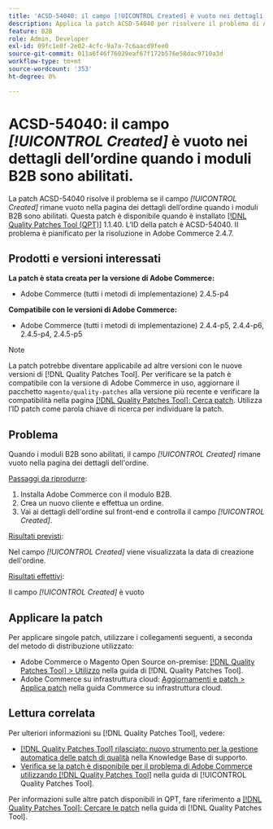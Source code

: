```yaml
---
title: 'ACSD-54040: il campo [!UICONTROL Created] è vuoto nei dettagli dell’ordine quando i moduli B2B sono abilitati'
description: Applica la patch ACSD-54040 per risolvere il problema di Adobe Commerce, in cui il campo [!UICONTROL Created] è vuoto nella pagina dei dettagli dell’ordine quando i moduli B2B sono abilitati.
feature: B2B
role: Admin, Developer
exl-id: 09fc1e0f-2e02-4cfc-9a7a-7c6aacd9fee0
source-git-commit: 011a6f46f76029eaf67f172b576e58dac9710a3d
workflow-type: tm+mt
source-wordcount: '353'
ht-degree: 0%

---
```


# ACSD-54040: il campo *[!UICONTROL Created]* è vuoto nei dettagli dell’ordine quando i moduli B2B sono abilitati.

La patch ACSD-54040 risolve il problema se il campo *[!UICONTROL Created]* rimane vuoto nella pagina dei dettagli dell’ordine quando i moduli B2B sono abilitati. Questa patch è disponibile quando è installato [[!DNL Quality Patches Tool (QPT)]](https://experienceleague.adobe.com/en/docs/commerce-operations/tools/quality-patches-tool/quality-patches-tool-to-self-serve-quality-patches) 1.1.40. L’ID della patch è ACSD-54040. Il problema è pianificato per la risoluzione in Adobe Commerce 2.4.7.

## Prodotti e versioni interessati

**La patch è stata creata per la versione di Adobe Commerce:**

* Adobe Commerce (tutti i metodi di implementazione) 2.4.5-p4

**Compatibile con le versioni di Adobe Commerce:**

* Adobe Commerce (tutti i metodi di implementazione) 2.4.4-p5, 2.4.4-p6, 2.4.5-p4, 2.4.5-p5

>[!NOTE]
>
>La patch potrebbe diventare applicabile ad altre versioni con le nuove versioni di [!DNL Quality Patches Tool]. Per verificare se la patch è compatibile con la versione di Adobe Commerce in uso, aggiornare il pacchetto `magento/quality-patches` alla versione più recente e verificare la compatibilità nella pagina [[!DNL Quality Patches Tool]: Cerca patch](https://experienceleague.adobe.com/tools/commerce-quality-patches/index.html). Utilizza l’ID patch come parola chiave di ricerca per individuare la patch.

## Problema

Quando i moduli B2B sono abilitati, il campo *[!UICONTROL Created]* rimane vuoto nella pagina dei dettagli dell&#39;ordine.

<u>Passaggi da riprodurre</u>:

1. Installa Adobe Commerce con il modulo B2B.
1. Crea un nuovo cliente e effettua un ordine.
1. Vai ai dettagli dell&#39;ordine sul front-end e controlla il campo *[!UICONTROL Created]*.

<u>Risultati previsti</u>:

Nel campo *[!UICONTROL Created]* viene visualizzata la data di creazione dell&#39;ordine.

<u>Risultati effettivi</u>:

Il campo *[!UICONTROL Created]* è vuoto

## Applicare la patch

Per applicare singole patch, utilizzare i collegamenti seguenti, a seconda del metodo di distribuzione utilizzato:

* Adobe Commerce o Magento Open Source on-premise: [[!DNL Quality Patches Tool] > Utilizzo](/help/tools/quality-patches-tool/usage.md) nella guida di [!DNL Quality Patches Tool].
* Adobe Commerce su infrastruttura cloud: [Aggiornamenti e patch > Applica patch](https://experienceleague.adobe.com/docs/commerce-cloud-service/user-guide/develop/upgrade/apply-patches.html) nella guida Commerce su infrastruttura cloud.

## Lettura correlata

Per ulteriori informazioni su [!DNL Quality Patches Tool], vedere:

* [[!DNL Quality Patches Tool] rilasciato: nuovo strumento per la gestione automatica delle patch di qualità](https://experienceleague.adobe.com/en/docs/commerce-operations/tools/quality-patches-tool/quality-patches-tool-to-self-serve-quality-patches) nella Knowledge Base di supporto.
* [Verifica se la patch è disponibile per il problema di Adobe Commerce utilizzando  [!DNL Quality Patches Tool]](/help/tools/quality-patches-tool/patches-available-in-qpt/check-patch-for-magento-issue-with-magento-quality-patches.md) nella guida di [!UICONTROL Quality Patches Tool].


Per informazioni sulle altre patch disponibili in QPT, fare riferimento a [[!DNL Quality Patches Tool]: Cercare le patch](https://experienceleague.adobe.com/tools/commerce-quality-patches/index.html) nella guida di [!DNL Quality Patches Tool].
